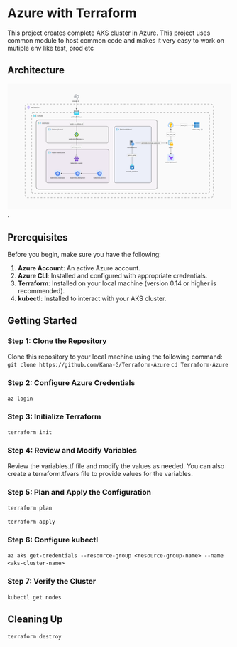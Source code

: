 # Azure with Terraform

This project creates complete AKS cluster in Azure. This project uses common module to host common code and makes it very easy to work on mutiple env like test, prod etc
## Architecture 
![Terraform-Azure - Architecture.png](https://github.com/Kana-G/Terraform-Azure/blob/main/azure_aks_network_arch.png).

## Prerequisites

Before you begin, make sure you have the following:

1. **Azure Account**: An active Azure account.
2. **Azure CLI**: Installed and configured with appropriate credentials.
3. **Terraform**: Installed on your local machine (version 0.14 or higher is recommended).
4. **kubectl**: Installed to interact with your AKS cluster.

## Getting Started

### Step 1: Clone the Repository

Clone this repository to your local machine using the following command:
```git clone https://github.com/Kana-G/Terraform-Azure```
```cd Terraform-Azure```
### Step 2: Configure Azure Credentials
```az login```
### Step 3: Initialize Terraform
```terraform init```
### Step 4: Review and Modify Variables
Review the variables.tf file and modify the values as needed. You can also create a terraform.tfvars file to provide values for the variables.
### Step 5: Plan and Apply the Configuration
```terraform plan```

```terraform apply```
### Step 6: Configure kubectl
```az aks get-credentials --resource-group <resource-group-name> --name <aks-cluster-name>```
### Step 7: Verify the Cluster
```kubectl get nodes```

## Cleaning Up
```terraform destroy```





